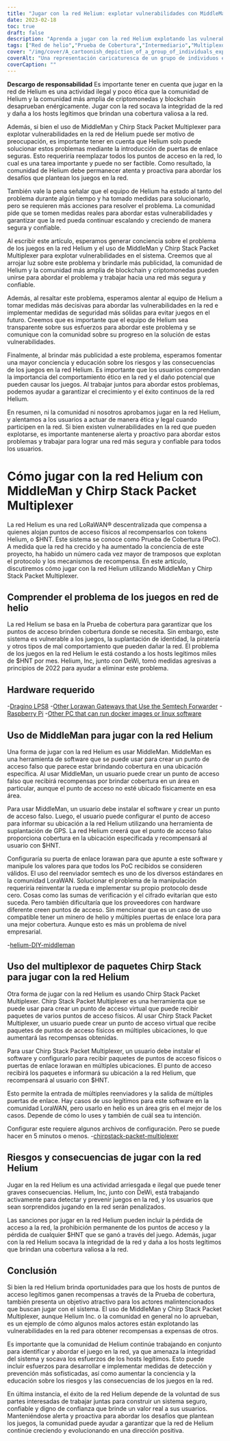 ```yaml
---
title: "Jugar con la red Helium: explotar vulnerabilidades con MiddleMan y Chirp Stack Packet Multiplexer"
date: 2023-02-18
toc: true
draft: false
description: "Aprenda a jugar con la red Helium explotando las vulnerabilidades con MiddleMan y Chirp Stack Packet Multiplexer, así como los riesgos y las consecuencias de hacerlo".
tags: ["Red de helio","Prueba de Cobertura","Intermediario","Multiplexor de paquetes de pila Chirp","juego de azar","explotación de vulnerabilidades","red LoRaWAN","criptomoneda","cadena de bloques","red descentralizada","Puntos calientes","suplantación de identidad","infiel","actividad ilegal","penalizaciones","integridad de la red","recompensas","actores maliciosos","Seguridad de la red","anfitriones legítimos"]
cover: "/img/cover/A_cartoonish_depiction_of_a_group_of_individuals_exploiting.png"
coverAlt: "Una representación caricaturesca de un grupo de individuos explotando un globo de helio con una imagen de una puerta de enlace LoRaWAN® y MiddleMan o Chirp Stack Packet Multiplexer en el fondo".
coverCaption: ""
---
```


**Descargo de responsabilidad**
Es importante tener en cuenta que jugar en la red de Helium es una actividad ilegal y poco ética que la comunidad de Helium y la comunidad más amplia de criptomonedas y blockchain desaprueban enérgicamente. Jugar con la red socava la integridad de la red y daña a los hosts legítimos que brindan una cobertura valiosa a la red.

Además, si bien el uso de MiddleMan y Chirp Stack Packet Multiplexer para explotar vulnerabilidades en la red de Helium puede ser motivo de preocupación, es importante tener en cuenta que Helium solo puede solucionar estos problemas mediante la introducción de puertas de enlace seguras. Esto requeriría reemplazar todos los puntos de acceso en la red, lo cual es una tarea importante y puede no ser factible. Como resultado, la comunidad de Helium debe permanecer atenta y proactiva para abordar los desafíos que plantean los juegos en la red.

También vale la pena señalar que el equipo de Helium ha estado al tanto del problema durante algún tiempo y ha tomado medidas para solucionarlo, pero se requieren más acciones para resolver el problema. La comunidad pide que se tomen medidas reales para abordar estas vulnerabilidades y garantizar que la red pueda continuar escalando y creciendo de manera segura y confiable.

Al escribir este artículo, esperamos generar conciencia sobre el problema de los juegos en la red Helium y el uso de MiddleMan y Chirp Stack Packet Multiplexer para explotar vulnerabilidades en el sistema. Creemos que al arrojar luz sobre este problema y brindarle más publicidad, la comunidad de Helium y la comunidad más amplia de blockchain y criptomonedas pueden unirse para abordar el problema y trabajar hacia una red más segura y confiable.

Además, al resaltar este problema, esperamos alentar al equipo de Helium a tomar medidas más decisivas para abordar las vulnerabilidades en la red e implementar medidas de seguridad más sólidas para evitar juegos en el futuro. Creemos que es importante que el equipo de Helium sea transparente sobre sus esfuerzos para abordar este problema y se comunique con la comunidad sobre su progreso en la solución de estas vulnerabilidades.

Finalmente, al brindar más publicidad a este problema, esperamos fomentar una mayor conciencia y educación sobre los riesgos y las consecuencias de los juegos en la red Helium. Es importante que los usuarios comprendan la importancia del comportamiento ético en la red y el daño potencial que pueden causar los juegos. Al trabajar juntos para abordar estos problemas, podemos ayudar a garantizar el crecimiento y el éxito continuos de la red Helium.

En resumen, ni la comunidad ni nosotros aprobamos jugar en la red Helium, y alentamos a los usuarios a actuar de manera ética y legal cuando participen en la red. Si bien existen vulnerabilidades en la red que pueden explotarse, es importante mantenerse alerta y proactivo para abordar estos problemas y trabajar para lograr una red más segura y confiable para todos los usuarios.

# Cómo jugar con la red Helium con MiddleMan y Chirp Stack Packet Multiplexer
La red Helium es una red LoRaWAN® descentralizada que compensa a quienes alojan puntos de acceso físicos al recompensarlos con tokens Helium, o $HNT. Este sistema se conoce como Prueba de Cobertura (PoC). A medida que la red ha crecido y ha aumentado la conciencia de este proyecto, ha habido un número cada vez mayor de tramposos que explotan el protocolo y los mecanismos de recompensa. En este artículo, discutiremos cómo jugar con la red Helium utilizando MiddleMan y Chirp Stack Packet Multiplexer.

## Comprender el problema de los juegos en red de helio
La red Helium se basa en la Prueba de cobertura para garantizar que los puntos de acceso brinden cobertura donde se necesita. Sin embargo, este sistema es vulnerable a los juegos, la suplantación de identidad, la piratería y otros tipos de mal comportamiento que pueden dañar la red. El problema de los juegos en la red Helium le está costando a los hosts legítimos miles de $HNT por mes. Helium, Inc, junto con DeWi, tomó medidas agresivas a principios de 2022 para ayudar a eliminar este problema.

## Hardware requerido
-[Dragino LPS8](https://www.ebay.com/sch/i.html?_nkw=dragino+lps8)
-[Other Lorawan Gateways that Use the Semtech Forwarder](https://amzn.to/41bcskb)
-[Raspberry Pi](https://amzn.to/3KjFCYp)
-[Other PC that can run docker images or linux software](https://amzn.to/3YkFhcj)

## Uso de MiddleMan para jugar con la red Helium
Una forma de jugar con la red Helium es usar MiddleMan. MiddleMan es una herramienta de software que se puede usar para crear un punto de acceso falso que parece estar brindando cobertura en una ubicación específica. Al usar MiddleMan, un usuario puede crear un punto de acceso falso que recibirá recompensas por brindar cobertura en un área en particular, aunque el punto de acceso no esté ubicado físicamente en esa área.

Para usar MiddleMan, un usuario debe instalar el software y crear un punto de acceso falso. Luego, el usuario puede configurar el punto de acceso para informar su ubicación a la red Helium utilizando una herramienta de suplantación de GPS. La red Helium creerá que el punto de acceso falso proporciona cobertura en la ubicación especificada y recompensará al usuario con $HNT.

Configuraría su puerta de enlace lorawan para que apunte a este software y manipule los valores para que todos los PoC recibidos se consideren válidos. El uso del reenviador semtech es uno de los diversos estándares en la comunidad LoraWAN. Solucionar el problema de la manipulación requeriría reinventar la rueda e implementar su propio protocolo desde cero. Cosas como las sumas de verificación y el cifrado evitarían que esto suceda. Pero también dificultaría que los proveedores con hardware diferente creen puntos de acceso. Sin mencionar que es un caso de uso compatible tener un minero de helio y múltiples puertas de enlace lora para una mejor cobertura. Aunque esto es más un problema de nivel empresarial.

 -[helium-DIY-middleman](https://github.com/curiousfokker/helium-DIY-middleman)

## Uso del multiplexor de paquetes Chirp Stack para jugar con la red Helium
Otra forma de jugar con la red Helium es usando Chirp Stack Packet Multiplexer. Chirp Stack Packet Multiplexer es una herramienta que se puede usar para crear un punto de acceso virtual que puede recibir paquetes de varios puntos de acceso físicos. Al usar Chirp Stack Packet Multiplexer, un usuario puede crear un punto de acceso virtual que recibe paquetes de puntos de acceso físicos en múltiples ubicaciones, lo que aumentará las recompensas obtenidas.

Para usar Chirp Stack Packet Multiplexer, un usuario debe instalar el software y configurarlo para recibir paquetes de puntos de acceso físicos o puertas de enlace lorawan en múltiples ubicaciones. El punto de acceso recibirá los paquetes e informará su ubicación a la red Helium, que recompensará al usuario con $HNT.

Esto permite la entrada de múltiples reenviadores y la salida de múltiples puertas de enlace. Hay casos de uso legítimos para este software en la comunidad LoraWAN, pero usarlo en helio es un área gris en el mejor de los casos. Depende de cómo lo uses y también de cuál sea tu intención.

Configurar este requiere algunos archivos de configuración. Pero se puede hacer en 5 minutos o menos.
-[chirpstack-packet-multiplexer](https://github.com/brocaar/chirpstack-packet-multiplexer)


## Riesgos y consecuencias de jugar con la red Helium
Jugar en la red Helium es una actividad arriesgada e ilegal que puede tener graves consecuencias. Helium, Inc, junto con DeWi, está trabajando activamente para detectar y prevenir juegos en la red, y los usuarios que sean sorprendidos jugando en la red serán penalizados.

Las sanciones por jugar en la red Helium pueden incluir la pérdida de acceso a la red, la prohibición permanente de los puntos de acceso y la pérdida de cualquier $HNT que se ganó a través del juego. Además, jugar con la red Helium socava la integridad de la red y daña a los hosts legítimos que brindan una cobertura valiosa a la red.

## Conclusión
Si bien la red Helium brinda oportunidades para que los hosts de puntos de acceso legítimos ganen recompensas a través de la Prueba de cobertura, también presenta un objetivo atractivo para los actores malintencionados que buscan jugar con el sistema. El uso de MiddleMan y Chirp Stack Packet Multiplexer, aunque Helium Inc. o la comunidad en general no lo aprueban, es un ejemplo de cómo algunos malos actores están explotando las vulnerabilidades en la red para obtener recompensas a expensas de otros.

Es importante que la comunidad de Helium continúe trabajando en conjunto para identificar y abordar el juego en la red, ya que amenaza la integridad del sistema y socava los esfuerzos de los hosts legítimos. Esto puede incluir esfuerzos para desarrollar e implementar medidas de detección y prevención más sofisticadas, así como aumentar la conciencia y la educación sobre los riesgos y las consecuencias de los juegos en la red.

En última instancia, el éxito de la red Helium depende de la voluntad de sus partes interesadas de trabajar juntas para construir un sistema seguro, confiable y digno de confianza que brinde un valor real a sus usuarios. Manteniéndose alerta y proactiva para abordar los desafíos que plantean los juegos, la comunidad puede ayudar a garantizar que la red de Helium continúe creciendo y evolucionando en una dirección positiva.